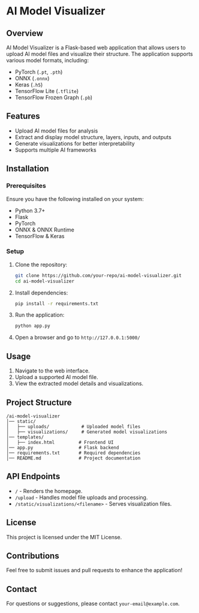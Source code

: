 # AI Model Visualizer

## Overview
AI Model Visualizer is a Flask-based web application that allows users to upload AI model files and visualize their structure. The application supports various model formats, including:

- PyTorch (`.pt`, `.pth`)
- ONNX (`.onnx`)
- Keras (`.h5`)
- TensorFlow Lite (`.tflite`)
- TensorFlow Frozen Graph (`.pb`)

## Features
- Upload AI model files for analysis
- Extract and display model structure, layers, inputs, and outputs
- Generate visualizations for better interpretability
- Supports multiple AI frameworks

## Installation
### Prerequisites
Ensure you have the following installed on your system:
- Python 3.7+
- Flask
- PyTorch
- ONNX & ONNX Runtime
- TensorFlow & Keras

### Setup
1. Clone the repository:
   ```sh
   git clone https://github.com/your-repo/ai-model-visualizer.git
   cd ai-model-visualizer
   ```
2. Install dependencies:
   ```sh
   pip install -r requirements.txt
   ```
3. Run the application:
   ```sh
   python app.py
   ```
4. Open a browser and go to `http://127.0.0.1:5000/`

## Usage
1. Navigate to the web interface.
2. Upload a supported AI model file.
3. View the extracted model details and visualizations.

## Project Structure
```
/ai-model-visualizer
│── static/
│   ├── uploads/            # Uploaded model files
│   ├── visualizations/     # Generated model visualizations
│── templates/
│   ├── index.html         # Frontend UI
│── app.py                 # Flask backend
│── requirements.txt       # Required dependencies
│── README.md              # Project documentation
```

## API Endpoints
- `/` - Renders the homepage.
- `/upload` - Handles model file uploads and processing.
- `/static/visualizations/<filename>` - Serves visualization files.

## License
This project is licensed under the MIT License.

## Contributions
Feel free to submit issues and pull requests to enhance the application!

## Contact
For questions or suggestions, please contact `your-email@example.com`.

